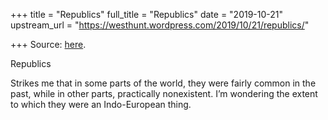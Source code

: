 +++
title = "Republics"
full_title = "Republics"
date = "2019-10-21"
upstream_url = "https://westhunt.wordpress.com/2019/10/21/republics/"

+++
Source: [here](https://westhunt.wordpress.com/2019/10/21/republics/).

Republics

Strikes me that in some parts of the world, they were fairly common in
the past, while in other parts, practically nonexistent. I’m wondering
the extent to which they were an Indo-European thing.
